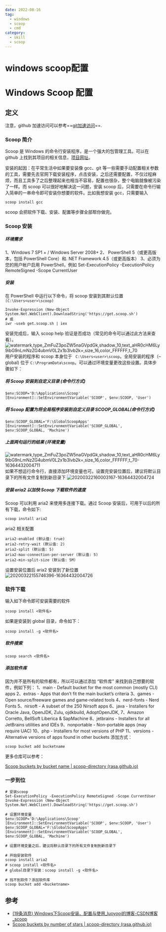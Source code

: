 ```yaml
---
date: 2022-08-16
tag:
  - windows
  - scoop
  - cmd
category:
  - skill
  - scoop
---
```


# windows scoop配置

# Windows Scoop 配置


## 定义

注意，github 加速访问可以参考==[git加速访问](./../git/git加速访问.md)==.

### Scoop 简介

Scoop 是 Windows 的命令行安装程序，是一个强大的包管理工具。可以在 github 上找到其项目的相关信息，[项目网址](https://github.com/lukesampson/scoop)。

安装的起因：在平常生活中如果要安装像 gcc、git 等一些需要手动配置相关参数的工具，需要先去官网下载安装程序，点击安装，之后还需要配置，不仅过程麻烦，而且工具多了之后整理起来也相当不容易，配置也很杂，整个电脑就像被污染了一样。而 scoop 可以很好地解决这一问题，安装 scoop 后，只需要在命令行输入简单的一串命令即可安装你想要的软件。比如我想安装 gcc，只需要输入

```
scoop install gcc
```

scoop 会把软件下载、安装、配置等步骤全部帮你做完。

### Scoop 安装

##### 环境需求

1、Windows 7 SP1 + / Windows Server 2008+
2、 PowerShell 5（或更高版本，包括 PowerShell Core）和. NET Framework 4.5（或更高版本）
3、必须为您的用户帐户启用 PowerShell，例如 Set-ExecutionPolicy -ExecutionPolicy RemoteSigned -Scope CurrentUser

##### 安装

在 PowerShell 中运行以下命令，将 scoop 安装到其默认位置 `(C:\Users<user>\scoop)`

```
Invoke-Expression (New-Object System.Net.WebClient).DownloadString('https://get.scoop.sh')
# 或
iwr -useb get.scoop.sh | iex
```

安装完成后，输入 scoop help 验证是否成功（常见的命令可以通过此方法来查看）。
![watermark,type_ZmFuZ3poZW5naGVpdGk,shadow_10,text_aHR0cHM6Ly9ibG9nLmNzZG4ubmV0L2x1b3lvb2k=,size_16,color_FFFFFF,t_70](./assets/watermark,type_ZmFuZ3poZW5naGVpdGk,shadow_10,text_aHR0cHM6Ly9ibG9nLmNzZG4ubmV0L2x1b3lvb2k=,size_16,color_FFFFFF,t_70.png)
用户安装的程序和 scoop 本身位于 ` C:\Users<user>\scoop`。全局安装的程序（–global) 位于 `C:\ProgramData\scoop`。可以通过环境变量更改这些设置。具体步骤如下：

##### 将 Scoop 安装到自定义目录 (命令行方式)

```
$env:SCOOP='D:\Applications\Scoop'
[Environment]::SetEnvironmentVariable('SCOOP', $env:SCOOP, 'User')
```

##### 将 Scoop 配置为将全局程序安装到自定义目录 SCOOP_GLOBAL(命令行方式)

```
$env:SCOOP_GLOBAL='F:\GlobalScoopApps'
[Environment]::SetEnvironmentVariable('SCOOP_GLOBAL', $env:SCOOP_GLOBAL, 'Machine')
```

##### 上面两句运行的结果 (环境变量)

![watermark,type_ZmFuZ3poZW5naGVpdGk,shadow_10,text_aHR0cHM6Ly9ibG9nLmNzZG4ubmV0L2x1b3lvb2k=,size_16,color_FFFFFF,t_70-16364432004711](./assets/watermark,type_ZmFuZ3poZW5naGVpdGk,shadow_10,text_aHR0cHM6Ly9ibG9nLmNzZG4ubmV0L2x1b3lvb2k=,size_16,color_FFFFFF,t_70-16364432004711.png)
如果不想运行命令行，直接添加环境变量也可。设置完安装位置后，建议将默认目录下的所有文件复制到新目录下 ![20200322160003167-16364432004724](./assets/20200322160003167-16364432004724.png)

##### 安装 aria2 以加快 Scoop 下载软件的速度

Scoop 可以利用 aria2 来使用多连接下载。通过 Scoop 安装后，可用于以后的所有下载，命令如下:

```
scoop install aria2
```

aria2 相关配置

```
aria2-enabled (默认值: true)
aria2-retry-wait (默认值: 2)
aria2-split (默认值: 5)
aria2-max-connection-per-server (默认值: 5)
aria2-min-split-size (默认值: 5M)
```

设置安装位置后 aria2 安装到了新位置
![20200322155746396-16364432004726](./assets/20200322155746396-16364432004726.png)

### 软件下载

输入如下命令即可安装需要的软件

```
scoop install <软件名>
```

如果是安装到 global 目录，命令如下：

```
scoop install -g <软件名>
```

##### 软件搜索

```
scoop search <软件名>
```

##### 添加软件库

因为并不是所有的软件都有，所以可以通过添加 “软件库” 来找到自己想要的软件，例如下列：
1、main - Default bucket for the most common (mostly CLI) apps
2、extras - Apps that don’t fit the main bucket’s criteria
3、games - Open source/freeware games and game-related tools
4、nerd-fonts - Nerd Fonts
5、nirsoft - A subset of the 250 Nirsoft apps
6、java - Installers for Oracle Java, OpenJDK, Zulu, ojdkbuild, AdoptOpenJDK, 7、Amazon Corretto, BellSoft Liberica & SapMachine
8、jetbrains - Installers for all JetBrains utilities and IDEs
9、nonportable - Non-portable apps (may require UAC)
10、php - Installers for most versions of PHP
11、versions - Alternative versions of apps found in other buckets
添加方式：

```
scoop bucket add bucketname
```

更多仓库可以参考：

[Scoop buckets by bucket name | scoop-directory (rasa.github.io)](https://rasa.github.io/scoop-directory/by-bucket.html)

### 一步到位

```
# 安装scoop
Set-ExecutionPolicy -ExecutionPolicy RemoteSigned -Scope CurrentUser
Invoke-Expression (New-Object System.Net.WebClient).DownloadString('https://get.scoop.sh')

# 设置环境变量
$env:SCOOP='D:\Applications\Scoop'
[Environment]::SetEnvironmentVariable('SCOOP', $env:SCOOP, 'User')
$env:SCOOP_GLOBAL='F:\GlobalScoopApps'
[Environment]::SetEnvironmentVariable('SCOOP_GLOBAL', $env:SCOOP_GLOBAL, 'Machine')

# 设置环境变量之后，建议将默认目录下的所有文件复制到新目录下

# 开始安装软件
scoop install aria2
# scoop install <软件名>
# global目录下安装：scoop install -g <软件名>

# 找不到软件？添加软件库
scoop bucket add <bucketname>
```

## 参考

- [(19条消息) Windows下Scoop安装、配置与使用_luoyooi的博客-CSDN博客_scoop](https://blog.csdn.net/luoyooi/article/details/102990113)
- [Scoop buckets by number of stars | scoop-directory (rasa.github.io)](https://rasa.github.io/scoop-directory/by-stars.html)
